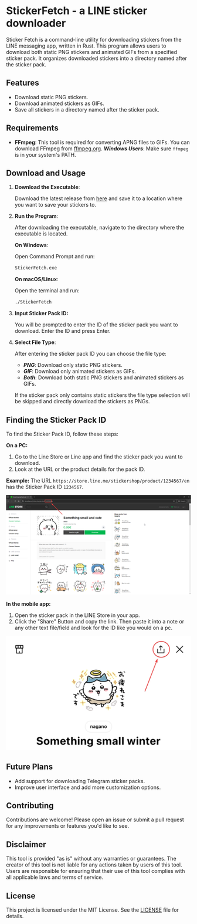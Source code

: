# StickerFetch - a LINE sticker downloader

Sticker Fetch is a command-line utility for downloading stickers from the LINE messaging app, written in Rust. This program allows users to download both static PNG stickers and animated GIFs from a specified sticker pack. It organizes downloaded stickers into a directory named after the sticker pack.

## Features

- Download static PNG stickers.
- Download animated stickers as GIFs.
- Save all stickers in a directory named after the sticker pack.

## Requirements

- **FFmpeg**: This tool is required for converting APNG files to GIFs. You can download FFmpeg from [ffmpeg.org](https://ffmpeg.org/download.html). _**Windows Users**_: Make sure `ffmpeg` is in your system's PATH.

## Download and Usage

1. **Download the Executable**:

   Download the latest release from [here](https://github.com/yourusername/line-downloader/releases) and save it to a location where you want to save your stickers to.

2. **Run the Program**:

   After downloading the executable, navigate to the directory where the executable is located.

   **On Windows**:

   Open Command Prompt and run:
   ```sh
   StickerFetch.exe
   ```
   
    **On macOS/Linux**:
    
    Open the terminal and run:
    ```sh
    ./StickerFetch
    ```

3. **Input Sticker Pack ID:**

    You will be prompted to enter the ID of the sticker pack you want to download. Enter the ID and press Enter.

4. **Select File Type**:

    After entering the sticker pack ID you can choose the file type:

    - **_PNG_**: Download only static PNG stickers.
    - **_GIF_**: Download only animated stickers as GIFs.
    - **_Both_**: Download both static PNG stickers and animated stickers as GIFs.

    If the sticker pack only contains static stickers the file type selection will be skipped
    and directly download the stickers as PNGs.

## Finding the Sticker Pack ID

To find the Sticker Pack ID, follow these steps:

**On a PC:**

1. Go to the Line Store or Line app and find the sticker pack you want to download.
2. Look at the URL or the product details for the pack ID.

**Example:** The URL `https://store.line.me/stickershop/product/1234567/en` has the Sticker Pack ID `1234567`.

![Finding the Sticker Pack ID in URL](images/pack-id-url.png)


**In the mobile app:**

1. Open the sticker pack in the LINE Store in your app.
2. Click the "Share" Button and copy the link. Then paste it into a note or any other text file/field and look for the
ID like you would on a pc.

![Finding the Sticker Pack ID in Line App](images/pack-id-app.png)



## Future Plans

- Add support for downloading Telegram sticker packs.
- Improve user interface and add more customization options.

## Contributing

Contributions are welcome! Please open an issue or submit a pull request for any improvements or features you'd like to see.

## Disclaimer

This tool is provided "as is" without any warranties or guarantees. The creator of this tool is not liable for any actions taken by users of this tool. Users are responsible for ensuring that their use of this tool complies with all applicable laws and terms of service.

## License

This project is licensed under the MIT License. See the [LICENSE](LICENSE.md) file for details.